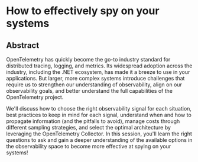 # How to effectively spy on your systems

## Abstract

OpenTelemetry has quickly become the go-to industry standard for distributed tracing, logging, and metrics. Its widespread adoption across the industry, including the .NET ecosystem, has made it a breeze to use in your applications. But larger, more complex systems introduce challenges that require us to strengthen our understanding of observability, align on our observability goals, and better understand the full capabilities of the OpenTelemetry project.

We'll discuss how to choose the right observability signal for each situation, best practices to keep in mind for each signal, understand when and how to propagate information (and the pitfalls to avoid), manage costs through different sampling strategies, and select the optimal architecture by leveraging the OpenTelemetry Collector. In this session, you'll learn the right questions to ask and gain a deeper understanding of the available options in the observability space to become more effective at spying on your systems!
